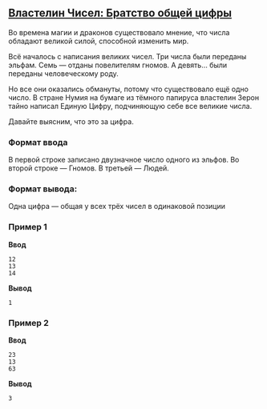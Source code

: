## [Властелин Чисел: Братство общей цифры](../../../solutions/2.2/22_m.py)

Во времена магии и драконов существовало мнение, что числа обладают великой силой, способной изменить мир.

Всё началось с написания великих чисел. Три числа были переданы эльфам. Семь — отданы повелителям гномов. А девять... были переданы человеческому роду.

Но все они оказались обмануты, потому что существовало ещё одно число. В стране Нумия на бумаге из тёмного папируса властелин Зерон тайно написал Единую Цифру, подчиняющую себе все великие числа.

Давайте выясним, что это за цифра.

### Формат ввода

В первой строке записано двузначное число одного из эльфов.
Во второй строке — Гномов.
В третьей — Людей.

### Формат вывода:

Одна цифра — общая у всех трёх чисел в одинаковой позиции

### Пример 1

__Ввод__
```plaintext
12
13
14
```

__Вывод__
```plaintext
1
```

### Пример 2

__Ввод__
```plaintext
23
13
63
```

__Вывод__
```plaintext
3
```